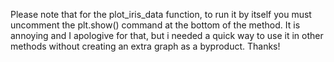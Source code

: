 Please note that for the plot_iris_data function, to run it by itself you must uncomment the plt.show() command at the bottom of the method. It is annoying and I apologive for that, but i needed a quick way to use it in other methods without creating an extra graph as a byproduct. Thanks!